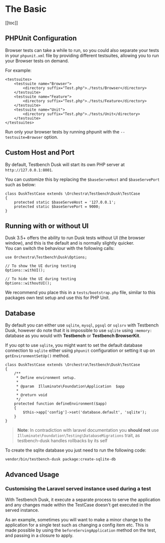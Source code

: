 # The Basic

[[toc]]

## PHPUnit Configuration

Browser tests can take a while to run, so you could also separate your tests in your `phpunit.xml` file by providing different testsuites, allowing you to run your Browser tests on demand.

For example:

```xml{2-4}
<testsuites>
    <testsuite name="Browser">
        <directory suffix="Test.php">./tests/Browser</directory>
    </testsuite>
    <testsuite name="Feature">
        <directory suffix="Test.php">./tests/Feature</directory>
    </testsuite>
    <testsuite name="Unit">
        <directory suffix="Test.php">./tests/Unit</directory>
    </testsuite>
</testsuites>
```

Run only your browser tests by running phpunit with the `--testsuite=Browser` option.

## Custom Host and Port

By default, Testbench Dusk will start its own PHP server at `http://127.0.0.1:8001`.

You can customize this by replacing the `$baseServeHost` and `$baseServePort` such as below:

```php{3-4}
class DuskTestCase extends \Orchestra\Testbench\Dusk\TestCase 
{
    protected static $baseServeHost = '127.0.0.1';
    protected static $baseServePort = 9000;
}
```

## Running with or without UI

Dusk 3.5+ offers the ability to run Dusk tests without UI (the browser window), and this is the default and is normally slightly quicker.  
You can switch the behaviour with the following calls:

```php{4,7}
use Orchestra\Testbench\Dusk\Options;

// To show the UI during testing
Options::withUI();

// To hide the UI during testing
Options::withoutUI();
```

We recommend you place this in a `tests/bootstrap.php` file, similar to this packages own test setup and use this for PHP Unit.

## Database

By default you can either use `sqlite`, `mysql`, `pgsql` or `sqlsrv` with Testbench Dusk, however do note that it is impossible to use `sqlite` using `:memory:` database as you would with **Testbench** or **Testbench BrowserKit**.

If you opt to use `sqlite`, you might want to set the default database connection to `sqlite` either using `phpunit` configuration or setting it up on `getEnvironmentSetUp()` method.

```php{10-13}
class DuskTestCase extends \Orchestra\Testbench\Dusk\TestCase
{
    /**
     * Define environment setup.
     *
     * @param  Illuminate\Foundation\Application  $app
     *
     * @return void
     */
    protected function defineEnvironment($app)
    {
        $this->app['config']->set('database.default', 'sqlite');
    }
}
```
> **Note**: In contradiction with laravel documentation you **should not** use `Illuminate\Foundation\Testing\DatabaseMigrations` trait, as testbench-dusk handles rollbacks by its self

To create the sqlite database you just need to run the following code:

```bash
vendor/bin/testbench-dusk package:create-sqlite-db
```

## Advanced Usage

### Customising the Laravel served instance used during a test

With Testbench Dusk, it execute a separate process to serve the application and any changes made within the TestCase doesn't get executed in the served instance. 

As an example, sometimes you will want to make a minor change to the application for a single test such as changing a config item etc. This is made possible by using the `beforeServingApplication` method on the test, and passing in a closure to apply.
